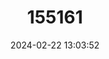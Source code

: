 ---
title: "155161"
category: "Lycodes concolor"
draft: false
date: 2024-02-22 13:03:52
languages:
  English: ["Ebony Eelpout"]
---